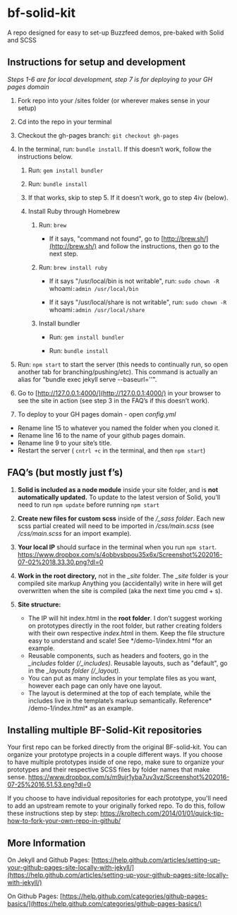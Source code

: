 # bf-solid-kit

A repo designed for easy to set-up Buzzfeed demos, pre-baked with Solid and SCSS

## Instructions for setup and development

*Steps 1-6 are for local development, step 7 is for deploying to your GH pages domain*

1. Fork repo into your /sites folder (or wherever makes sense in your setup)

2. Cd into the repo in your terminal

3. Checkout the gh-pages branch: `git checkout gh-pages`

4. In the terminal, run: `bundle install`. If this doesn’t work, follow the instructions below. 

    1. Run: `gem install bundler`

    2. Run: `bundle install`

    3. If that  works, skip to step 5. If it doesn’t work, go to step 4iv (below).

    4. Install Ruby through Homebrew

        1. Run: `brew` 

            * If it says, "command not found", go to [http://brew.sh/](http://brew.sh/) and follow the instructions, then go to the next step.

        2.  Run: `brew install ruby`

            * If it says "/usr/local/bin is not writable", run: `sudo chown -R `whoami`:admin /usr/local/bin`

            * If it says "/usr/local/share is not writable", run: `sudo chown -R `whoami`:admin /usr/local/share`

        3. Install bundler

            * Run: `gem install bundler`

            * Run: `bundle install`



5. Run: `npm start` to start the server (this needs to continually run, so open another tab for branching/pushing/etc). This command is actually an alias for "bundle exec jekyll serve --baseurl=''".

6. Go to [http://127.0.0.1:4000/](http://127.0.0.1:4000/) in your browser to see the site in action (see step 3 in the FAQ’s if this doesn’t work).

7. To deploy to your GH pages domain - open *config.yml*
  * Rename line 15 to whatever you named the folder when you cloned it.
  * Rename line 16 to the name of your github pages domain. 
  * Rename line 9 to your site’s title. 
  * Restart the server ( `cntrl +c`  in the terminal, and then `npm start`)
        

## FAQ’s (but mostly just f’s)

1. **Solid is included as a node module** inside your site folder, and is **not automatically updated.** To update to the latest version of Solid, you’ll need to run `npm update` before running `npm start`

2. **Create new files for custom scss** inside of the */_sass folder*. Each new scss partial created will need to be imported in */css/main.scss* (see */css/main.scss* for an import example)*.* 

3. **Your local IP** should surface in the terminal when you run  `npm start`. https://www.dropbox.com/s/4obbvsbpou35x6x/Screenshot%202016-07-02%2018.33.30.png?dl=0

4. **Work in the root directory,** not in the *_site* folder. The *_site* folder is your compiled site markup Anything you (accidentally) write in here will get overwritten when the site is compiled (aka the next time you cmd + s).

5. **Site structure:**
    * The IP will hit index.html in the **root folder**. I don’t suggest working on prototypes directly in the root folder, but rather creating folders with their own respective *index.htm*l in them. Keep the file structure easy to understand and scale! See */demo-1/index.html *for an example.
    * Reusable components, such as headers and footers, go in the *_includes* folder *(/_includes)*. Reusable layouts, such as "default", go in the *_layouts folder* *(/_layout).* 
    * You can put as many includes in your template files as you want, however each page can only have one layout.
    * The layout is determined at the top of each template, while the includes live in the template’s markup semantically. Reference* /demo-1/index.html* as an example. 

## Installing multiple BF-Solid-Kit repositories

Your first repo can be forked directly from the original BF-solid-kit. You can organize your prototype projects in a couple different ways. If you choose to have multiple prototypes inside of one repo, make sure to organize your prototypes and their respective SCSS files by folder names that make sense.
https://www.dropbox.com/s/m9ujr1yba7uv3vz/Screenshot%202016-07-25%2016.51.53.png?dl=0

If you choose to have individual repositories for each prototype, you'll need to add an upstream remote to your originally forked repo. To do this, follow these instructions step by step: https://kroltech.com/2014/01/01/quick-tip-how-to-fork-your-own-repo-in-github/


## More Information

On Jekyll and Github Pages: [https://help.github.com/articles/setting-up-your-github-pages-site-locally-with-jekyll/](https://help.github.com/articles/setting-up-your-github-pages-site-locally-with-jekyll/)

On Github Pages: [https://help.github.com/categories/github-pages-basics/](https://help.github.com/categories/github-pages-basics/)

